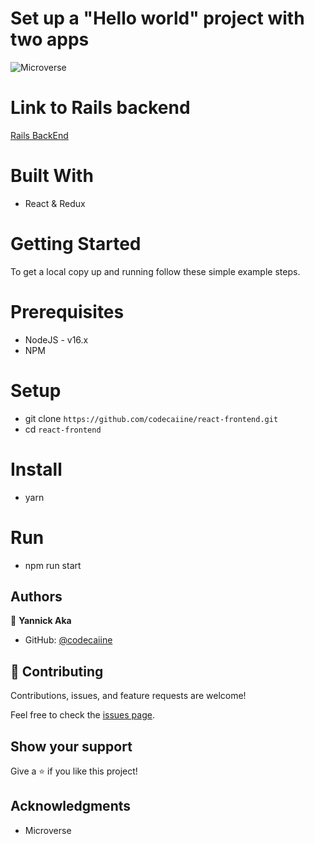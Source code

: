 # Set up a "Hello world" project with two apps
![Microverse](https://img.shields.io/badge/Microverse-blueviolet)

# Link to Rails backend
[Rails BackEnd](https://github.com/codecaiine/rails-backend)

# Built With

- React & Redux

# Getting Started
To get a local copy up and running follow these simple example steps.

# Prerequisites
- NodeJS - v16.x
- NPM

# Setup
- git clone `https://github.com/codecaiine/react-frontend.git`
- cd `react-frontend`

# Install
- yarn

# Run
- npm run start

## Authors
👤 **Yannick Aka**

- GitHub: [@codecaiine](https://github.com/codecaiine)


## 🤝 Contributing

Contributions, issues, and feature requests are welcome!

Feel free to check the [issues page](https://github.com/codecaiine/react-frontend/issues).

## Show your support

Give a ⭐️ if you like this project!

## Acknowledgments

- Microverse